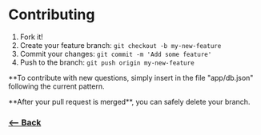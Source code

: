 # Contributing

1.  Fork it!
2.  Create your feature branch: `git checkout -b my-new-feature`
3.  Commit your changes: `git commit -m 'Add some feature'`
4.  Push to the branch: `git push origin my-new-feature`

\*\*To contribute with new questions, simply insert in the file "app/db.json" following the current pattern.

\*\*After your pull request is merged\*\*, you can safely delete your branch.

### [<-- Back](https://github.com/mariorodeghiero/react-gist-interview)
